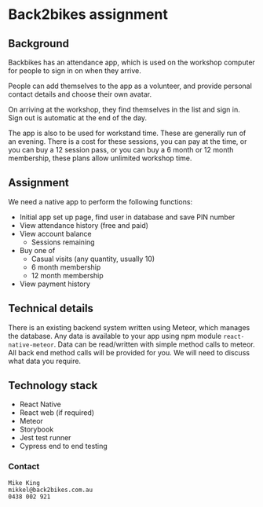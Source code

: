 # Back2bikes assignment

## Background

Backbikes has an attendance app, which is used on the workshop computer for people to sign in on when they arrive.

People can add themselves to the app as a volunteer, and provide personal contact details and choose their own avatar.

On arriving at the workshop, they find themselves in the list and sign in. Sign out is automatic at the end of the day.

The app is also to be used for workstand time. These are generally run of an evening. There is a cost for these sessions, you can pay at the time, or you can buy a 12 session pass, or you can buy a 6 month or 12 month membership, these plans allow unlimited workshop time.

## Assignment

We need a native app to perform the following functions:

- Initial app set up page, find user in database and save PIN number
- View attendance history (free and paid)
- View account balance
  - Sessions remaining
- Buy one of
  - Casual visits (any quantity, usually 10)
  - 6 month membership
  - 12 month membership
- View payment history

## Technical details

There is an existing backend system written using Meteor, which manages the database. Any data is available to your app using npm module `react-native-meteor`. Data can be read/written with simple method calls to meteor. All back end method calls will be provided for you. We will need to discuss what data you require.

## Technology stack

- React Native
- React web (if required)
- Meteor
- Storybook
- Jest test runner
- Cypress end to end testing

### Contact

```
Mike King
mikkel@back2bikes.com.au
0438 002 921
```
